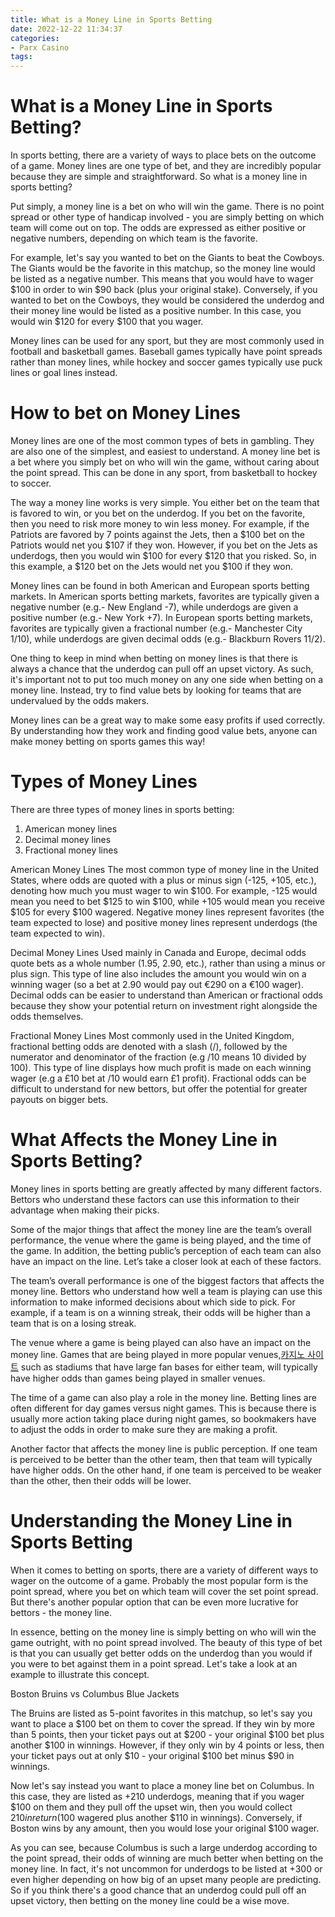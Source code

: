 ```yaml
---
title: What is a Money Line in Sports Betting
date: 2022-12-22 11:34:37
categories:
- Parx Casino
tags:
---
```



#  What is a Money Line in Sports Betting?

In sports betting, there are a variety of ways to place bets on the outcome of a game. Money lines are one type of bet, and they are incredibly popular because they are simple and straightforward. So what is a money line in sports betting?

Put simply, a money line is a bet on who will win the game. There is no point spread or other type of handicap involved - you are simply betting on which team will come out on top. The odds are expressed as either positive or negative numbers, depending on which team is the favorite.

For example, let's say you wanted to bet on the Giants to beat the Cowboys. The Giants would be the favorite in this matchup, so the money line would be listed as a negative number. This means that you would have to wager $100 in order to win $90 back (plus your original stake). Conversely, if you wanted to bet on the Cowboys, they would be considered the underdog and their money line would be listed as a positive number. In this case, you would win $120 for every $100 that you wager.

Money lines can be used for any sport, but they are most commonly used in football and basketball games. Baseball games typically have point spreads rather than money lines, while hockey and soccer games typically use puck lines or goal lines instead.

#  How to bet on Money Lines 
Money lines are one of the most common types of bets in gambling. They are also one of the simplest, and easiest to understand. A money line bet is a bet where you simply bet on who will win the game, without caring about the point spread. This can be done in any sport, from basketball to hockey to soccer.

The way a money line works is very simple. You either bet on the team that is favored to win, or you bet on the underdog. If you bet on the favorite, then you need to risk more money to win less money. For example, if the Patriots are favored by 7 points against the Jets, then a $100 bet on the Patriots would net you $107 if they won. However, if you bet on the Jets as underdogs, then you would win $100 for every $120 that you risked. So, in this example, a $120 bet on the Jets would net you $100 if they won.

Money lines can be found in both American and European sports betting markets. In American sports betting markets, favorites are typically given a negative number (e.g.- New England -7), while underdogs are given a positive number (e.g.- New York +7). In European sports betting markets, favorites are typically given a fractional number (e.g.- Manchester City 1/10), while underdogs are given decimal odds (e.g.- Blackburn Rovers 11/2).

One thing to keep in mind when betting on money lines is that there is always a chance that the underdog can pull off an upset victory. As such, it's important not to put too much money on any one side when betting on a money line. Instead, try to find value bets by looking for teams that are undervalued by the odds makers.

Money lines can be a great way to make some easy profits if used correctly. By understanding how they work and finding good value bets, anyone can make money betting on sports games this way!

#  Types of Money Lines 

There are three types of money lines in sports betting: 

1) American money lines
2) Decimal money lines
3) Fractional money lines

American Money Lines 
The most common type of money line in the United States, where odds are quoted with a plus or minus sign (-125, +105, etc.), denoting how much you must wager to win $100. For example, -125 would mean you need to bet $125 to win $100, while +105 would mean you receive $105 for every $100 wagered. Negative money lines represent favorites (the team expected to lose) and positive money lines represent underdogs (the team expected to win).

Decimal Money Lines 
Used mainly in Canada and Europe, decimal odds quote bets as a whole number (1.95, 2.90, etc.), rather than using a minus or plus sign. This type of line also includes the amount you would win on a winning wager (so a bet at 2.90 would pay out €290 on a €100 wager). Decimal odds can be easier to understand than American or fractional odds because they show your potential return on investment right alongside the odds themselves.

Fractional Money Lines 
Most commonly used in the United Kingdom, fractional betting odds are denoted with a slash (/), followed by the numerator and denominator of the fraction (e.g /10 means 10 divided by 100). This type of line displays how much profit is made on each winning wager (e.g a £10 bet at /10 would earn £1 profit). Fractional odds can be difficult to understand for new bettors, but offer the potential for greater payouts on bigger bets.

#  What Affects the Money Line in Sports Betting? 

Money lines in sports betting are greatly affected by many different factors. Bettors who understand these factors can use this information to their advantage when making their picks.

Some of the major things that affect the money line are the team’s overall performance, the venue where the game is being played, and the time of the game. In addition, the betting public’s perception of each team can also have an impact on the line. Let’s take a closer look at each of these factors.

The team’s overall performance is one of the biggest factors that affects the money line. Bettors who understand how well a team is playing can use this information to make informed decisions about which side to pick. For example, if a team is on a winning streak, their odds will be higher than a team that is on a losing streak.

The venue where a game is being played can also have an impact on the money line. Games that are being played in more popular venues,[카지노 사이트](https://choegocasino.com/) such as stadiums that have large fan bases for either team, will typically have higher odds than games being played in smaller venues.

The time of a game can also play a role in the money line. Betting lines are often different for day games versus night games. This is because there is usually more action taking place during night games, so bookmakers have to adjust the odds in order to make sure they are making a profit.

Another factor that affects the money line is public perception. If one team is perceived to be better than the other team, then that team will typically have higher odds. On the other hand, if one team is perceived to be weaker than the other, then their odds will be lower.

#  Understanding the Money Line in Sports Betting

When it comes to betting on sports, there are a variety of different ways to wager on the outcome of a game. Probably the most popular form is the point spread, where you bet on which team will cover the set point spread. But there's another popular option that can be even more lucrative for bettors - the money line.

In essence, betting on the money line is simply betting on who will win the game outright, with no point spread involved. The beauty of this type of bet is that you can usually get better odds on the underdog than you would if you were to bet against them in a point spread. Let's take a look at an example to illustrate this concept.

Boston Bruins vs Columbus Blue Jackets

The Bruins are listed as 5-point favorites in this matchup, so let's say you want to place a $100 bet on them to cover the spread. If they win by more than 5 points, then your ticket pays out at $200 - your original $100 bet plus another $100 in winnings. However, if they only win by 4 points or less, then your ticket pays out at only $10 - your original $100 bet minus $90 in winnings.

Now let's say instead you want to place a money line bet on Columbus. In this case, they are listed as +210 underdogs, meaning that if you wager $100 on them and they pull off the upset win, then you would collect $210 in return ($100 wagered plus another $110 in winnings). Conversely, if Boston wins by any amount, then you would lose your original $100 wager.

As you can see, because Columbus is such a large underdog according to the point spread, their odds of winning are much better when betting on the money line. In fact, it's not uncommon for underdogs to be listed at +300 or even higher depending on how big of an upset many people are predicting. So if you think there's a good chance that an underdog could pull off an upset victory, then betting on the money line could be a wise move.